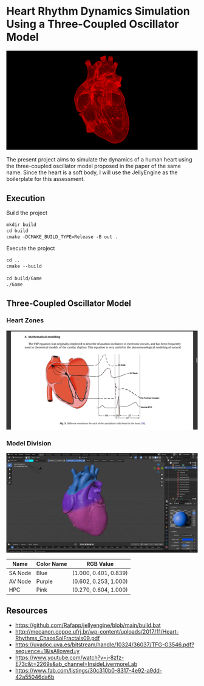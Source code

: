 # Heart Rhythm Dynamics Simulation Using a Three-Coupled Oscillator Model

![img](/images/image.png)

The present project aims to simulate the dynamics of a human heart using the three-coupled oscillator model proposed in the paper of the same name. Since the heart is a soft body, I will use the JellyEngine as the boilerplate for this assessment.

## Execution 

Build the project
```
mkdir build 
cd build 
cmake -DCMAKE_BUILD_TYPE=Release -B out .
```

Execute the project
```
cd ..
cmake --build

cd build/Game
./Game
```
## Three-Coupled Oscillator Model
### Heart Zones

![image](/images/HeartModel1.png)

### Model Division

![image](/images/ColorSection2.png)

| Name | Color Name | RGB Value |
| --- | --- | --- |
| SA Node | Blue | (1.000, 0.401, 0.839) |
| AV Node | Purple | (0.602, 0.253, 1.000) |
| HPC | Pink | (0.270, 0.604, 1.000) |

## Resources 

- https://github.com/Rafapp/jellyengine/blob/main/build.bat
- http://mecanon.coppe.ufrj.br/wp-content/uploads/2017/11/Heart-Rhythms_ChaosSolFractals09.pdf
- https://uvadoc.uva.es/bitstream/handle/10324/36037/TFG-G3546.pdf?sequence=1&isAllowed=y
- https://www.youtube.com/watch?v=j-8zfz-E73c&t=2269s&ab_channel=InsideLivermoreLab
- https://www.fab.com/listings/30c310b0-8317-4e92-a9dd-42a55046da6b
